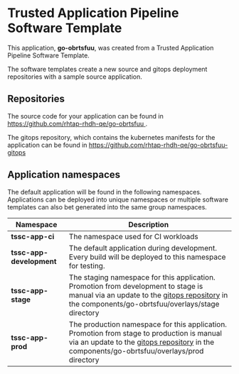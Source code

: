 # Trusted Application Pipeline Software Template

This application, **go-obrtsfuu**, was created from a Trusted Application Pipeline Software Template.

The software templates create a new source and gitops deployment repositories with a sample source application. 

## Repositories

The source code for your application can be found in [https://github.com/rhtap-rhdh-qe/go-obrtsfuu ](https://github.com/rhtap-rhdh-qe/go-obrtsfuu ).
 
The gitops repository, which contains the kubernetes manifests for the application can be found in 
[https://github.com/rhtap-rhdh-qe/go-obrtsfuu-gitops ](https://github.com/rhtap-rhdh-qe/go-obrtsfuu-gitops ) 

## Application namespaces 

The default application will be found in the following namespaces. Applications can be deployed into unique namespaces or multiple software templates can also bet generated into the same group namespaces.  

|  Namespace   |  Description   |  
| -------- | -------- |
| **tssc-app-ci** | The namespace used for CI workloads |
| **tssc-app-development** | The default application during development. Every build will be deployed to this namespace for testing. |
| **tssc-app-stage** | The staging namespace for this application. Promotion from development to stage is manual via an update to the [gitops repository](https://github.com/rhtap-rhdh-qe/go-obrtsfuu-gitops ) in the components/go-obrtsfuu/overlays/stage directory |
| **tssc-app-prod** | The production namespace for this application. Promotion from stage to production is manual via an update to the [gitops repository](https://github.com/rhtap-rhdh-qe/go-obrtsfuu-gitops ) in the components/go-obrtsfuu/overlays/prod directory |